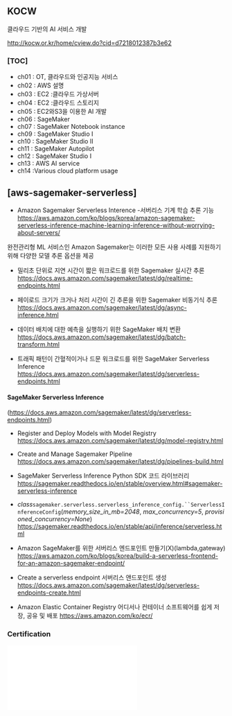 ## KOCW

클라우드 기반의 AI 서비스 개발

http://kocw.or.kr/home/cview.do?cid=d7218012387b3e62


### [TOC]
- ch01 : OT, 클라우드와 인공지능 서비스
- ch02 : AWS 설명
- ch03 : EC2 :클라우드 가상서버
- ch04 : EC2 :클라우드 스토리지
- ch05 : EC2와S3을 이용한 AI 개발 
- ch06 : SageMaker
- ch07 : SageMaker Notebook instance
- ch09 : SageMaker Studio I
- ch10 : SageMaker Studio II
- ch11 : SageMaker Autopilot
- ch12 : SageMaker Studio I
- ch13 : AWS AI service
- ch14 :Various cloud platform usage  




## [aws-sagemaker-serverless]


- Amazon Sagemaker Serverless Interence
-서버리스 기계 학습 추론 기능
https://aws.amazon.com/ko/blogs/korea/amazon-sagemaker-serverless-inference-machine-learning-inference-without-worrying-about-servers/



완전관리형 ML 서비스인 Amazon Sagemaker는 이러한 모든 사용 사례를 지원하기 위해 다양한 모델 추론 옵션을 제공

- 밀리초 단위로 지연 시간이 짧은 워크로드를 위한 Sagemaker 실시간 추론
https://docs.aws.amazon.com/sagemaker/latest/dg/realtime-endpoints.html

- 페이로드 크기가 크거나 처리 시간이 긴 추론을 위한 Sagemaker 비동기식 추론
https://docs.aws.amazon.com/sagemaker/latest/dg/async-inference.html

- 데이터 배치에 대한 예측을 실행하기 위한 SageMaker 배치 변환
https://docs.aws.amazon.com/sagemaker/latest/dg/batch-transform.html

- 트래픽 패턴이 간혈적이거나 드문 워크로드를 위한 SageMaker Serverless Inference
https://docs.aws.amazon.com/sagemaker/latest/dg/serverless-endpoints.html



#### SageMaker Serverless Inference 
(https://docs.aws.amazon.com/sagemaker/latest/dg/serverless-endpoints.html)

- Register and Deploy Models with Model Registry
https://docs.aws.amazon.com/sagemaker/latest/dg/model-registry.html
- Create and Manage Sagemaker Pipeline
https://docs.aws.amazon.com/sagemaker/latest/dg/pipelines-build.html


- SageMaker Serverless Inference Python SDK 코드 라이브러리
https://sagemaker.readthedocs.io/en/stable/overview.html#sagemaker-serverless-inference
- _class_`sagemaker.serverless.serverless_inference_config.``ServerlessInferenceConfig`(_memory_size_in_mb=2048_, _max_concurrency=5_, _provisioned_concurrency=None_)
https://sagemaker.readthedocs.io/en/stable/api/inference/serverless.html

- Amazon SageMaker를 위한 서버리스 엔드포인트 만들기(X)(lambda,gateway)
https://aws.amazon.com/ko/blogs/korea/build-a-serverless-frontend-for-an-amazon-sagemaker-endpoint/


- Create a serverless endpoint 서버리스 앤드포인트 생성
https://docs.aws.amazon.com/sagemaker/latest/dg/serverless-endpoints-create.html

- Amazon Elastic Container Registry
어디서나 컨테이너 소프트웨어를 쉽게 저장, 공유 및 배포
https://aws.amazon.com/ko/ecr/







### Certification


![img](files/Cloud-based-AI-service-development_eng.pdf)